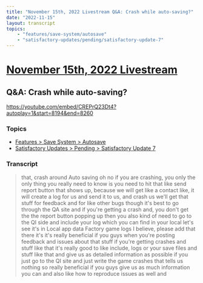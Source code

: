 ```yaml
---
title: "November 15th, 2022 Livestream Q&A: Crash while auto-saving?"
date: "2022-11-15"
layout: transcript
topics:
    - "features/save-system/autosave"
    - "satisfactory-updates/pending/satisfactory-update-7"
---
```

# [November 15th, 2022 Livestream](../2022-11-15.md)
## Q&A: Crash while auto-saving?
https://youtube.com/embed/CREPrQ23Dt4?autoplay=1&start=8194&end=8260

### Topics
* [Features > Save System > Autosave](../topics/features/save-system/autosave.md)
* [Satisfactory Updates > Pending > Satisfactory Update 7](../topics/satisfactory-updates/pending/satisfactory-update-7.md)

### Transcript

> that, crash around Auto saving oh no if you are crashing, you only the only thing you really need to know is you need to hit that like send report button that shows up, because we will get like a contact like, it will create a log for us and send it to us, and crash us we'll get that stuff for feedback and for like other bugs though it's best to go through the QA site and if you're getting a crash and, you don't get the the report button popping up then you also kind of need to go to the QI side and include your log which you can find in your local let's see it's in Local app data Factory game logs I believe, please add that there it's it's really beneficial if you guys when you're posting feedback and issues about that stuff if you're getting crashes and stuff like that it's really good to like include, logs or your save files and stuff like that and give us as detailed information as possible if you just go to the QI site and just write the game crashes that tells us nothing so really beneficial if you guys give us as much information you can and also like how to reproduce issues as well and
